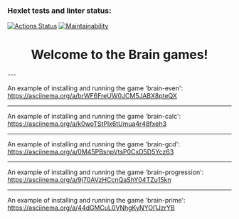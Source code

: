 ### Hexlet tests and linter status:
[![Actions Status](https://github.com/E1L2D/frontend-project-44/actions/workflows/hexlet-check.yml/badge.svg)](https://github.com/E1L2D/frontend-project-44/actions)
[![Maintainability](https://api.codeclimate.com/v1/badges/4393bb92ff072fbe0b4d/maintainability)](https://codeclimate.com/github/E1L2D/frontend-project-44/maintainability)

<h1 align="center">Welcome to the Brain games!</h1>
---

An example of installing and running the game 'brain-even':
https://asciinema.org/a/brWF6FreUW0JCM5JABX8pteQX

---

An example of installing and running the game 'brain-calc':
https://asciinema.org/a/k0woTStPlx6tUmua4r48fxeh3

---

An example of installing and running the game 'brain-gcd':
https://asciinema.org/a/0M45PBsnpVtsP0CxD5D5Ycz63

---

An example of installing and running the game 'brain-progression':
https://asciinema.org/a/9j70AVzHCcnQaShY04TZu15kn

---

An example of installing and running the game 'brain-prime':
https://asciinema.org/a/44dGMCuL0VNhgKyNYOI1JzrYB
